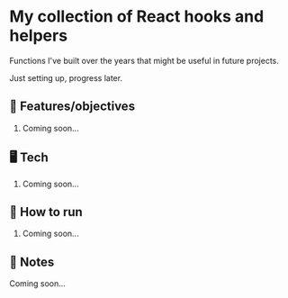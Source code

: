 # My collection of React hooks and helpers

Functions I've built over the years that might be useful in future projects.

Just setting up, progress later.

## 🏁 Features/objectives

1. Coming soon...

## 🖥️ Tech

1. Coming soon...

## 🚀 How to run

1. Coming soon...

## 📝 Notes

Coming soon...
